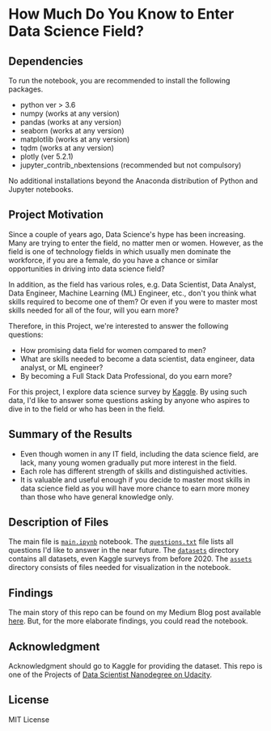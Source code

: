 # How Much Do You Know to Enter Data Science Field?

## Dependencies
To run the notebook, you are recommended to install the following packages.
- python ver > 3.6
- numpy (works at any version)
- pandas (works at any version)
- seaborn (works at any version)
- matplotlib (works at any version)
- tqdm (works at any version)
- plotly (ver 5.2.1)
- jupyter_contrib_nbextensions (recommended but not compulsory)
 
No additional installations beyond the Anaconda distribution of Python and Jupyter notebooks.

## Project Motivation
Since a couple of years ago, Data Science's hype has been increasing. Many are trying to enter the field, no matter men or women. However, as the field is one of technology fields in which usually men dominate the workforce, if you are a female, do you have a chance or similar opportunities in driving into data science field?

In addition, as the field has various roles, e.g. Data Scientist, Data Analyst, Data Engineer, Machine Learning (ML) Engineer, etc., don't you think what skills required to become one of them? Or even if you were to master most skills needed for all of the four, will you earn more?

Therefore, in this Project, we're interested to answer the following questions:
- How promising data field for women compared to men?
- What are skills needed to become a data scientist, data engineer, data analyst, or ML engineer?
- By becoming a Full Stack Data Professional, do you earn more?

For this project, I explore data science survey by [Kaggle](https://www.kaggle.com/c/kaggle-survey-2020/overview). By using such data, I'd like to answer some questions asking by anyone who aspires to dive in to the field or who has been in the field.

## Summary of the Results
- Even though women in any IT field, including the data science field, are lack, many young women gradually put more interest in the field.
- Each role has different strength of skills and distinguished activities.
- It is valuable and useful enough if you decide to master most skills in data science field as you will have more chance to earn more money than those who have general knowledge only.

## Description of Files
The main file is [`main.ipynb`](./main.ipynb) notebook. The [`questions.txt`](./questions.txt) file lists all questions I'd like to answer in the near future. The [`datasets`](./datasets) directory contains all datasets, even Kaggle surveys from before 2020. The [`assets`](./assets) directory consists of files needed for visualization in the notebook.

## Findings
The main story of this repo can be found on my Medium Blog post available [here](https://utomorezadwi.medium.com/how-much-do-you-know-to-enter-data-science-field-1df95baec9da). But, for the more elaborate findings, you could read the notebook.

## Acknowledgment
Acknowledgment should go to Kaggle for providing the dataset. This repo is one of the Projects of [Data Scientist Nanodegree on Udacity](https://www.udacity.com/course/data-scientist-nanodegree--nd025).

## License
MIT License